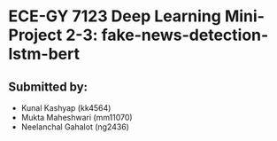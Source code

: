 # ECE-GY 7123 Deep Learning Mini-Project 2-3: fake-news-detection-lstm-bert

## Submitted by:
- Kunal Kashyap (kk4564)
- Mukta Maheshwari (mm11070)
- Neelanchal Gahalot (ng2436)
